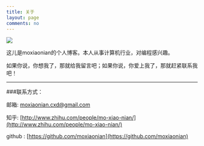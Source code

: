 ```yaml
---
title: 关于
layout: page
comments: no
---
```

  
![](http://img3.douban.com/icon/ul68247660-7.jpg)

这儿是moxiaonian的个人博客。本人从事计算机行业，对编程感兴趣。
  
如果你说，你想我了，那就给我留言吧；如果你说，你爱上我了，那就赶紧联系我吧！ 

---

###联系方式： 

邮箱:  moxiaonian.cxd@gmail.com  
    
知乎:  [http://www.zhihu.com/people/mo-xiao-nian/](http://www.zhihu.com/people/mo-xiao-nian/)  
  
github :  [https://github.com/moxiaonian](https://github.com/moxiaonian)
